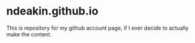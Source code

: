 ndeakin.github.io
=================

This is repository for my github account page, if I ever decide to actually make the content.
